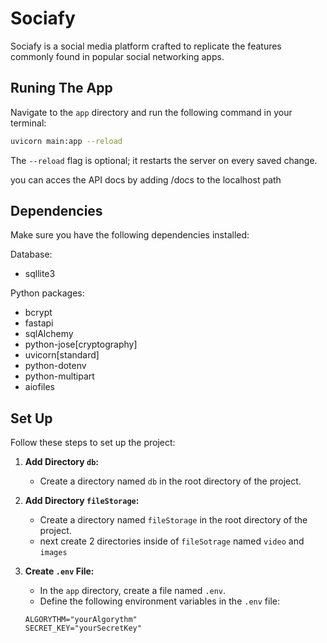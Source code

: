 # Sociafy

Sociafy is a social media platform crafted to replicate the features commonly found in popular social networking apps.

## Runing The App

Navigate to the `app` directory and run the following command in your terminal:

```bash
uvicorn main:app --reload
```

The `--reload` flag is optional; it restarts the server on every saved change.

you can acces the API docs by adding /docs to the localhost path

## Dependencies

Make sure you have the following dependencies installed:

Database:

- sqllite3

Python packages:

- bcrypt
- fastapi
- sqlAlchemy
- python-jose[cryptography]
- uvicorn[standard]
- python-dotenv
- python-multipart
- aiofiles

## Set Up

Follow these steps to set up the project:

1. **Add Directory `db`:**

   - Create a directory named `db` in the root directory of the project.

2. **Add Directory `fileStorage`:**

   - Create a directory named `fileStorage` in the root directory of the project.
   - next create 2 directories inside of `fileSotrage` named `video` and `images`

3. **Create `.env` File:**

   - In the `app` directory, create a file named `.env`.
   - Define the following environment variables in the `.env` file:

   ```plaintext
   ALGORYTHM="yourAlgorythm"
   SECRET_KEY="yourSecretKey"
   ```
